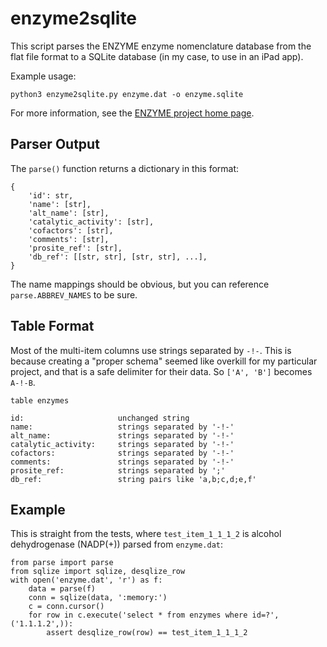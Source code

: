 enzyme2sqlite
=============

This script parses the ENZYME enzyme nomenclature database from the flat file
format to a SQLite database (in my case, to use in an iPad app).

Example usage:

    python3 enzyme2sqlite.py enzyme.dat -o enzyme.sqlite

For more information, see the
[ENZYME project home page](http://enzyme.expasy.org/).

Parser Output
-------------

The `parse()` function returns a dictionary in this format:

    {
        'id': str,
        'name': [str],
        'alt_name': [str],
        'catalytic_activity': [str],
        'cofactors': [str],
        'comments': [str],
        'prosite_ref': [str],
        'db_ref': [[str, str], [str, str], ...],
    }

The name mappings should be obvious, but you can reference `parse.ABBREV_NAMES`
to be sure.

Table Format
------------

Most of the multi-item columns use strings separated by `-!-`. This is because
creating a "proper schema" seemed like overkill for my particular project, and
that is a safe delimiter for their data. So `['A', 'B']` becomes `A-!-B`.

    table enzymes

    id:                     unchanged string
    name:                   strings separated by '-!-'
    alt_name:               strings separated by '-!-'
    catalytic_activity:     strings separated by '-!-'
    cofactors:              strings separated by '-!-'
    comments:               strings separated by '-!-'
    prosite_ref:            strings separated by ';'
    db_ref:                 string pairs like 'a,b;c,d;e,f'

Example
-------

This is straight from the tests, where `test_item_1_1_1_2` is alcohol
dehydrogenase (NADP(+)) parsed from `enzyme.dat`:

    from parse import parse
    from sqlize import sqlize, desqlize_row
    with open('enzyme.dat', 'r') as f:
        data = parse(f)
        conn = sqlize(data, ':memory:')
        c = conn.cursor()
        for row in c.execute('select * from enzymes where id=?', ('1.1.1.2',)):
            assert desqlize_row(row) == test_item_1_1_1_2
